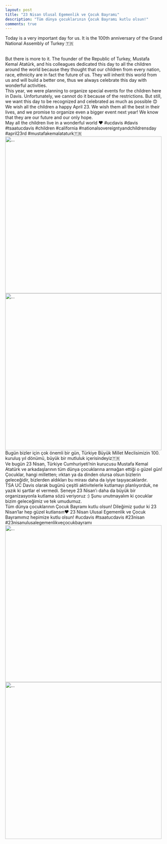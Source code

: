 ```yaml
---
layout: post
title: "23 Nisan Ulusal Egemenlik ve Çocuk Bayramı"
description: "Tüm dünya çocuklarının Çocuk Bayramı kutlu olsun!"
comments: true
---
```



Today is a very important day for us. It is the 100th anniversary of the Grand National Assembly of Turkey 🇹🇷 

<br />
But there is more to it. The founder of the Republic of Turkey, Mustafa Kemal Atatürk, and his colleagues dedicated this day to all the children around the world because they thought that our children from every nation, race, ethnicity are in fact the future of us. They will inherit this world from us and will build a better one, thus we always celebrate this day with wonderful activities.

<br />
This year, we were planning to organize special events for the children here in Davis. Unfortunately, we cannot do it because of the restrictions. But still, we want this day to be recognized and celebrated as much as possible 😊

<br />
We wish all the children a happy April 23. We wish them all the best in their lives, and we promise to organize even a bigger event next year! We know that they are our future and our only hope.

<br />
May all the children live in a wonderful world ❤️ #ucdavis #davis #tsaatucdavis #children #california #nationalsovereigntyandchildrensday #april23rd #mustafakemalataturk🇹🇷

<br />
<img align="middle" width="500" src="{{ site.url }}/images/23nisan_1.jpeg" alt="...">
<br />
<img align="middle" width="500" src="{{ site.url }}/images/23nisan_2.jpeg" alt="...">



<br />
Bugün bizler için çok önemli bir gün, Türkiye Büyük Millet Meclisimizin 100. kuruluş yıl dönümü, büyük bir mutluluk içerisindeyiz🇹🇷 

<br />
Ve bugün 23 Nisan, Türkiye Cumhuriyeti’nin kurucusu Mustafa Kemal Atatürk ve arkadaşlarının tüm dünya çocuklarına armağan ettiği o güzel gün! Çocuklar, hangi milletten; ırktan ya da dinden olursa olsun bizlerin geleceğidir, bizlerden aldıkları bu mirası daha da iyiye taşıyacaklardır.

<br />
TSA UC Davis olarak bugünü çeşitli aktivitelerle kutlamayı planlıyorduk, ne yazık ki şartlar el vermedi. Seneye 23 Nisan’ı daha da büyük bir organizasyonla kutlama sözü veriyoruz :) Şunu unutmayalım ki çocuklar bizim geleceğimiz ve tek umudumuz.

<br />
Tüm dünya çocuklarının Çocuk Bayramı kutlu olsun! Dileğimiz şudur ki 23 Nisan’lar hep güzel kutlansın❤️ 23 Nisan Ulusal Egemenlik ve Çocuk Bayramımız hepimize kutlu olsun! #ucdavis #tsaatucdavis #23nisan #23nisanulusalegemenlikveçocukbayramı


<br />
<img align="middle" width="500" src="{{ site.url }}/images/23nisan_3.jpeg" alt="...">
<br />
<img align="middle" width="500" src="{{ site.url }}/images/23nisan_4.jpeg" alt="...">
